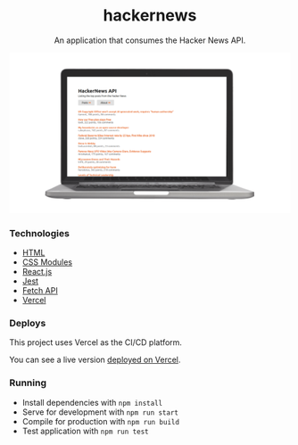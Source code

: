 <div align="center">
  <h1>hackernews</h1>
  <p>An application that consumes the Hacker News API.</p>
</div>

<img src="./public/preview-mockup.png"/>

### Technologies

- [HTML](https://developer.mozilla.org/pt-BR/docs/Web/HTML)
- [CSS Modules](https://github.com/css-modules/css-modules)
- [React.js](https://reactjs.org/)
- [Jest](https://jestjs.io/)
- [Fetch API](https://developer.mozilla.org/pt-BR/docs/Web/API/Fetch_API)
- [Vercel](https://vercel.com/)

### Deploys

This project uses Vercel as the CI/CD platform.

You can see a live version [deployed on Vercel](https://hackernews-joziasmartini.vercel.app/).

### Running

- Install dependencies with `npm install`
- Serve for development with `npm run start`
- Compile for production with `npm run build`
- Test application with `npm run test`
